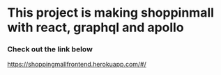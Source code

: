 # This project is making shoppinmall with react, graphql and apollo


### Check out the link below
https://shoppingmallfrontend.herokuapp.com/#/
